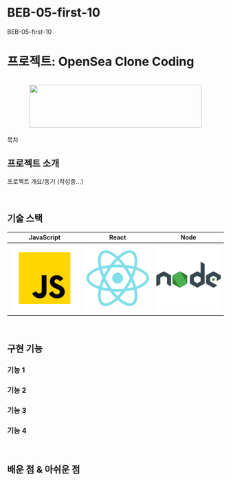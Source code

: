 # BEB-05-first-10
BEB-05-first-10

# 프로젝트: OpenSea Clone Coding

<p align="center">
  <br>
  <img src="https://1000logos.net/wp-content/uploads/2022/05/OpenSea-Logo.jpg" width="400" height="100">
  <br>
</p>

목차

## 프로젝트 소개

<p align="justify">
프로젝트 개요/동기 (작성중...)
</p>

<br>

## 기술 스택

| JavaScript |   React   |  Node   |
| :--------: | :------:  | :-----: |
|   ![js]    | ![react]  | ![node] |

<br>

## 구현 기능

### 기능 1

### 기능 2

### 기능 3

### 기능 4

<br>

## 배운 점 & 아쉬운 점

<p align="justify">

</p>

<br>


<!-- Stack Icon Refernces -->

[js]: /images/stack/javascript.svg
[ts]: /images/stack/typescript.svg
[react]: /images/stack/react.svg
[node]: /images/stack/node.svg
